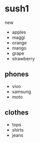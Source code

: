 # sush1
new
- apples 
- maggi
- orange
- mango
- grape
- strawberry

## phones
- vivo
- samsung
- moto
  
## clothes
- tops
- shirts
- jeans
